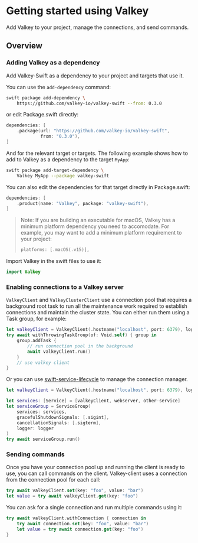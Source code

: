 # Getting started using Valkey

Add Valkey to your project, manage the connections, and send commands.

## Overview

### Adding Valkey as a dependency

Add Valkey-Swift as a dependency to your project and targets that use it.

You can use the `add-dependency` command:

```bash
swift package add-dependency \
    https://github.com/valkey-io/valkey-swift --from: 0.3.0
```

or edit Package.swift directly:
```swift
dependencies: [
    .package(url: "https://github.com/valkey-io/valkey-swift",
             from: "0.3.0"),
]
```

And for the relevant target or targets.
The following example shows how to add to Valkey as a dependency to the target `MyApp`:

```bash
swift package add-target-dependency \
    Valkey MyApp --package valkey-swift
```

You can also edit the dependencies for that target directly in Package.swift:
```swift
dependencies: [
    .product(name: "Valkey", package: "valkey-swift"),
]
```

> Note: If you are building an executable for macOS, Valkey has a minimum platform dependency you need to accomodate.
> For example, you may want to add a minimum platform requirement to your project:
>
> ```swift
> platforms: [.macOS(.v15)],
> ```

Import Valkey in the swift files to use it:

```swift
import Valkey
```

### Enabling connections to a Valkey server

``ValkeyClient`` and ``ValkeyClusterClient`` use a connection pool that requires a background root task to run all the maintenance work required to establish connections and maintain the cluster state.
You can either run them using a Task group, for example:

```swift
let valkeyClient = ValkeyClient(.hostname("localhost", port: 6379), logger: logger)
try await withThrowingTaskGroup(of: Void.self) { group in
    group.addTask {
        // run connection pool in the background
        await valkeyClient.run()
    }
    // use valkey client
}
```

Or you can use [swift-service-lifecycle](https://github.com/swift-server/swift-service-lifecycle) to manage the connection manager.

```swift
let valkeyClient = ValkeyClient(.hostname("localhost", port: 6379), logger: logger)

let services: [Service] = [valkeyClient, webserver, other-service]
let serviceGroup = ServiceGroup(
    services: services,
    gracefulShutdownSignals: [.sigint],
    cancellationSignals: [.sigterm],
    logger: logger
)
try await serviceGroup.run()
```

### Sending commands

Once you have your connection pool up and running the client is ready to use, you can call commands on the client.
Valkey-client uses a connection from the connection pool for each call:

```swift
try await valkeyClient.set(key: "foo", value: "bar")
let value = try await valkeyClient.get(key: "foo")
```

You can ask for a single connection and run multiple commands using it:

```swift
try await valkeyClient.withConnection { connection in
    try await connection.set(key: "foo", value: "bar")
    let value = try await connection.get(key: "foo")
}
```
